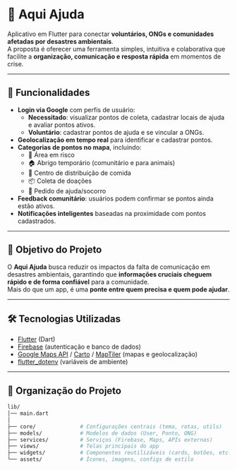 # 📱 Aqui Ajuda

Aplicativo em Flutter para conectar **voluntários, ONGs e comunidades afetadas por desastres ambientais**.  
A proposta é oferecer uma ferramenta simples, intuitiva e colaborativa que facilite a **organização, comunicação e resposta rápida** em momentos de crise.

---

## 🚀 Funcionalidades

- **Login via Google** com perfis de usuário:
  - **Necessitado**: visualizar pontos de coleta, cadastrar locais de ajuda e avaliar pontos ativos.
  - **Voluntário**: cadastrar pontos de ajuda e se vincular a ONGs.
- **Geolocalização em tempo real** para identificar e cadastrar pontos.
- **Categorias de pontos no mapa**, incluindo:
  - 🛑 Área em risco
  - 🏠 Abrigo temporário (comunitário e para animais)
  - 🍞 Centro de distribuição de comida
  - 📦 Coleta de doações
  - 🚨 Pedido de ajuda/socorro
- **Feedback comunitário**: usuários podem confirmar se pontos ainda estão ativos.
- **Notificações inteligentes** baseadas na proximidade com pontos cadastrados.

---

## 🎯 Objetivo do Projeto

O **Aqui Ajuda** busca reduzir os impactos da falta de comunicação em desastres ambientais, garantindo que **informações cruciais cheguem rápido e de forma confiável** para a comunidade.  
Mais do que um app, é uma **ponte entre quem precisa e quem pode ajudar**.

---

## 🛠️ Tecnologias Utilizadas

- [Flutter](https://flutter.dev/) (Dart)
- [Firebase](https://firebase.google.com/) (autenticação e banco de dados)
- [Google Maps API](https://developers.google.com/maps) / [Carto](https://carto.com/) / [MapTiler](https://www.maptiler.com/) (mapas e geolocalização)
- [flutter_dotenv](https://pub.dev/packages/flutter_dotenv) (variáveis de ambiente)

---

## 📂 Organização do Projeto

```bash
lib/
│── main.dart
│
├── core/              # Configurações centrais (tema, rotas, utils)
├── models/            # Modelos de dados (User, Ponto, ONG)
├── services/          # Serviços (Firebase, Maps, APIs externas)
├── views/             # Telas principais do app
├── widgets/           # Componentes reutilizáveis (cards, botões, etc.)
└── assets/            # Ícones, imagens, configs de estilo
```
